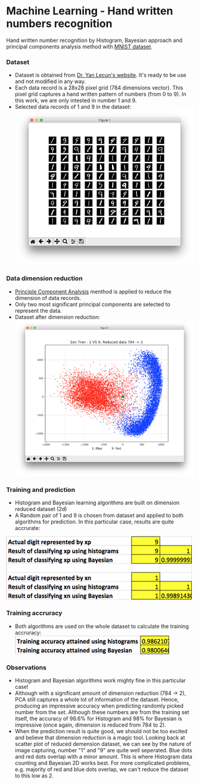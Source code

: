 # Machine Learning - Hand written numbers recognition
Hand written number recognition by Histogram, Bayesian approach and principal components analysis method with <a href="http://yann.lecun.com/exdb/mnist/" target="_blank">MNIST dataset</a>.

### Dataset 
* Dataset is obtained from <a href="http://yann.lecun.com/" target="_blank">Dr. Yan Lecun's website</a>. It's ready to be use and not modified in any way.
* Each data record is a 28x28 pixel grid (784 dimensions vector). This pixel grid captures a hand written pattern of numbers (from 0 to 9). In this work, we are only intested in number 1 and 9.
* Selected data records of 1 and 9 in the dataset:
![selected data](./img/selected_data.png)


### Data dimension reduction
* <a href="https://en.wikipedia.org/wiki/Principal_component_analysis" target="_blank">Principle Component Analysis</a> menthod is applied to reduce the dimension of data records.
* Only two most significant principal components are selected to represent the data.
* Dataset after dimension reduction: 
![Dimension reduced](./img/Dimension_reduced.png)


### Training and prediction
* Histogram and Bayesian learning algorithms are built on dimension reduced dataset (2d)
* A Random pair of 1 and 9 is chosen from dataset and applied to both algorithms for prediction. In this particular case, results are quite accrurate: 

![Prediction results](./img/Prediction_results.png)


### Training accruracy
* Both algorithms are used on the whole dataset to calculate the training accruracy:
![training accuracy](./img/training_accuracy.png)


### Observations
* Histogram and Bayesian algorithms work mighty fine in this particular case!
* Although with a significant amount of dimension reduction (784 -> 2), PCA still captures a whole lot of information of the dataset. Hence, producing an impressive accuracy when predicting randomly picked number from the set. Although these numbers are from the training set itself, the accuracy of 98.6% for Histogram and 98% for Bayesian is impressive (once again, dimension is reduced from 784 to 2).
* When the prediction result is quite good, we should not be too excited and believe that dimension reduction is a magic tool. Looking back at scatter plot of reduced demension dataset, we can see by the nature of image capturing, number "1" and "9" are quite well seperated. Blue dots and red dots overlap with a minor amount. This is where Histogram data counting and Bayesian 2D works best. For more complicated problems, e.g. majority of red and blue dots overlap, we can't reduce the dataset to this low as 2.